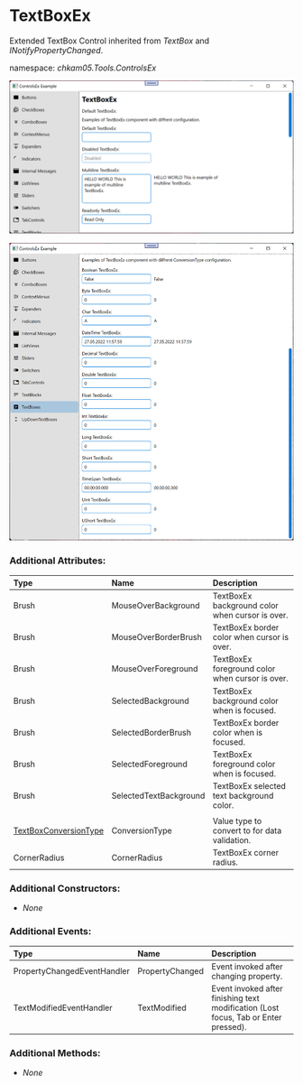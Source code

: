 # TextBoxEx
Extended TextBox Control inherited from _TextBox_ and _INotifyPropertyChanged_.

namespace: _chkam05.Tools.ControlsEx_

![TextBoxEx Examples 1 (Images/TextBoxEx1.png)](../Images/TextBoxEx1.png)

![TextBoxEx Examples 2 (Images/TextBoxEx2.png)](../Images/TextBoxEx2.png)

### Additional Attributes:

| Type                  | Name                   | Description |
|:----------------------|:-----------------------|:------------|
| Brush                 | MouseOverBackground    | TextBoxEx background color when cursor is over. |
| Brush                 | MouseOverBorderBrush   | TextBoxEx border color when cursor is over. |
| Brush                 | MouseOverForeground    | TextBoxEx foreground color when cursor is over. |
| Brush                 | SelectedBackground     | TextBoxEx background color when is focused. |
| Brush                 | SelectedBorderBrush    | TextBoxEx border color when is focused. |
| Brush                 | SelectedForeground     | TextBoxEx foreground color when is focused. |
| Brush                 | SelectedTextBackground | TextBoxEx selected text background color. |
||||
| [TextBoxConversionType](TextBoxConversionType.md) | ConversionType | Value type to convert to for data validation. |
| CornerRadius          | CornerRadius           | TextBoxEx corner radius. |

### Additional Constructors:

- _None_

### Additional Events:

| Type                        | Name             | Description |
|:----------------------------|:-----------------|:------------|
| PropertyChangedEventHandler | PropertyChanged  | Event invoked after changing property. |
| TextModifiedEventHandler    | TextModified     | Event invoked after finishing text modification (Lost focus, Tab or Enter pressed). |

### Additional Methods:

- _None_
